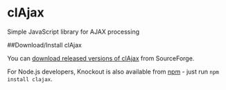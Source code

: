 clAjax
=======

Simple JavaScript library for AJAX processing

##Download/Install clAjax

You can [download released versions of clAjax](https://sourceforge.net/projects/clajax) from SourceForge.

For Node.js developers, Knockout is also available from [npm](https://npmjs.org/) - just run `npm install clajax`.
